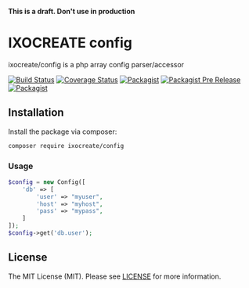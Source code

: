 **This is a draft. Don't use in production**

# IXOCREATE config

ixocreate/config is a php array config parser/accessor

[![Build Status](https://travis-ci.com/ixocreate/config.svg?branch=develop)](https://travis-ci.com/ixocreate/config)
[![Coverage Status](https://coveralls.io/repos/github/ixocreate/config/badge.svg?branch=master)](https://coveralls.io/github/ixocreate/config?branch=master)
[![Packagist](https://img.shields.io/packagist/v/ixocreate/config.svg)](https://packagist.org/packages/ixocreate/config)
[![Packagist Pre Release](https://img.shields.io/packagist/vpre/ixocreate/config.svg)](https://packagist.org/packages/ixocreate/config)
[![Packagist](https://img.shields.io/packagist/l/ixocreate/config.svg)](https://packagist.org/packages/ixocreate/config)

## Installation

Install the package via composer:

```sh
composer require ixocreate/config
```

### Usage

```php
$config = new Config([
    'db' => [
        'user' => "myuser",
        'host' => "myhost",
        'pass' => "mypass",
    ]
]);
$config->get('db.user');

```

## License

The MIT License (MIT). Please see [LICENSE](LICENSE) for more information.

